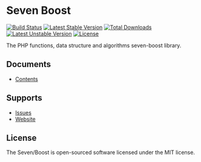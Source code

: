 Seven Boost
===========
[![Build Status](https://travis-ci.org/panlatent/seven-boost.svg)](https://travis-ci.org/panlatent/seven-boost)
[![Latest Stable Version](https://poser.pugx.org/panlatent/seven-boost/v/stable.svg)](https://packagist.org/packages/panlatent/seven-boost) 
[![Total Downloads](https://poser.pugx.org/panlatent/seven-boost/downloads.svg)](https://packagist.org/packages/panlatent/seven-boost) 
[![Latest Unstable Version](https://poser.pugx.org/panlatent/seven-boost/v/unstable.svg)](https://packagist.org/packages/panlatent/seven-boost) 
[![License](https://poser.pugx.org/panlatent/seven-boost/license.svg)](https://packagist.org/packages/panlatent/seven-boost)

The PHP functions, data structure and algorithms seven-boost library.
## Documents

+ [Contents](https://github.com/panlatent/seven-boost/wiki)

## Supports

+ [Issues](https://github.com/panlatent/seven-boost/issues)
+ [Website](https://panlatent.com/seven-boost)


## License

The Seven/Boost is open-sourced software licensed under the MIT license.